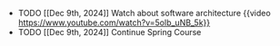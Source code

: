 - TODO [[Dec 9th, 2024]] Watch about software architecture {{video https://www.youtube.com/watch?v=5olb_uNB_5k}}
- TODO [[Dec 9th, 2024]] Continue Spring Course